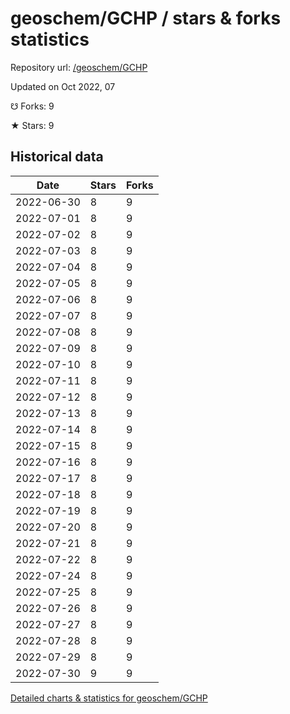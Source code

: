 # geoschem/GCHP / stars & forks statistics

Repository url: [/geoschem/GCHP](https://github.com/geoschem/GCHP)

Updated on Oct 2022, 07

☋ Forks: 9

★ Stars: 9

## Historical data
| Date | Stars | Forks |
|------|-------|-------|
| 2022-06-30 | 8 | 9 | 
| 2022-07-01 | 8 | 9 | 
| 2022-07-02 | 8 | 9 | 
| 2022-07-03 | 8 | 9 | 
| 2022-07-04 | 8 | 9 | 
| 2022-07-05 | 8 | 9 | 
| 2022-07-06 | 8 | 9 | 
| 2022-07-07 | 8 | 9 | 
| 2022-07-08 | 8 | 9 | 
| 2022-07-09 | 8 | 9 | 
| 2022-07-10 | 8 | 9 | 
| 2022-07-11 | 8 | 9 | 
| 2022-07-12 | 8 | 9 | 
| 2022-07-13 | 8 | 9 | 
| 2022-07-14 | 8 | 9 | 
| 2022-07-15 | 8 | 9 | 
| 2022-07-16 | 8 | 9 | 
| 2022-07-17 | 8 | 9 | 
| 2022-07-18 | 8 | 9 | 
| 2022-07-19 | 8 | 9 | 
| 2022-07-20 | 8 | 9 | 
| 2022-07-21 | 8 | 9 | 
| 2022-07-22 | 8 | 9 | 
| 2022-07-24 | 8 | 9 | 
| 2022-07-25 | 8 | 9 | 
| 2022-07-26 | 8 | 9 | 
| 2022-07-27 | 8 | 9 | 
| 2022-07-28 | 8 | 9 | 
| 2022-07-29 | 8 | 9 | 
| 2022-07-30 | 9 | 9 | 


[Detailed charts & statistics for geoschem/GCHP](https://reviewgithub.com/rep/geoschem/GCHP)
